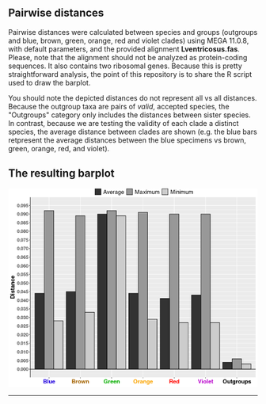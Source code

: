 ## Pairwise distances
Pairwise distances were calculated between species and groups (outgroups and blue, brown, green, orange, red and violet clades) using MEGA 11.0.8, with default parameters, and the provided alignment **Lventricosus.fas**. Please, note that the alignment should not be analyzed as protein-coding sequences. It also contains two ribosomal genes.
Because this is pretty straightforward analysis, the point of this repository is to share the R script used to draw the barplot.

You should note the depicted distances do not represent all vs all distances. Because the outgroup taxa are pairs of *valid*, accepted species, the "Outgroups" category only includes the distances between sister species. In contrast, because we are testing the validity of each clade a distinct species, the average distance between clades are shown (e.g. the blue bars retpresent the average distances between the blue specimens vs brown, green, orange, red, and violet).

## The resulting barplot
![image](../mtDNA_Pairwise_distances/mtDNA_PairwiseDistances.png)

---
